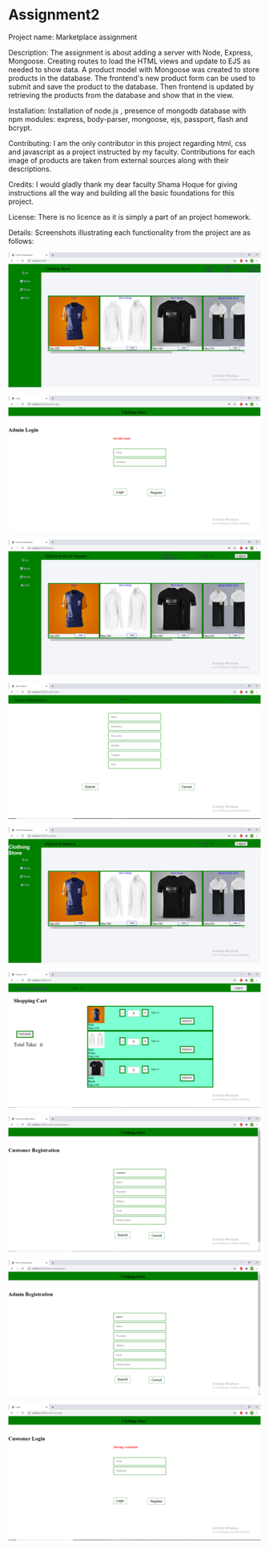 # Assignment2
Project name: Marketplace assignment 

Description: The assignment is about adding a server with Node, Express, Mongoose. Creating routes to load the HTML views and update to EJS as needed to show data. A product model with Mongoose was created to store products in the database. The frontend's new product form can be used to submit and save the product to the database. Then frontend is updated by retrieving the products from the database and show that in the view.

Installation: Installation of node.js , presence of mongodb database with npm modules: express, body-parser, mongoose, ejs, passport, flash and bcrypt. 

Contributing: I am the only contributor in this project regarding html, css and javascript as a project instructed by my faculty. Contributions for each image of products are taken from external sources along with their descriptions.  

Credits: I would gladly thank my dear faculty Shama Hoque for giving instructions all the way and  building all the basic foundations for this project.  

License: There is no licence as it is simply a part of an project homework.

Details: Screenshots illustrating each functionality from the project are as follows:

![Alt text](https://github.com/iub-cse-shq/project309-group10/blob/master/Screenshots/1.png?raw=true "View of the root route")


![Alt text](https://github.com/iub-cse-shq/project309-group10/blob/master/Screenshots/2.png?raw=true "Login of shop administrator")


![Alt text](https://github.com/iub-cse-shq/project309-group10/blob/master/Screenshots/3.png?raw=true "Administrator dashboard")



![Alt text](https://github.com/iub-cse-shq/project309-group10/blob/master/Screenshots/4.png?raw=true "Product insertion in the shop by administrator")



![Alt text](https://github.com/iub-cse-shq/project309-group10/blob/master/Screenshots/5.png?raw=true "Customer Dashboard")




![Alt text](https://github.com/iub-cse-shq/project309-group10/blob/master/Screenshots/6.png?raw=true "Shopping Cart")



![Alt text](https://github.com/iub-cse-shq/project309-group10/blob/master/Screenshots/7.png?raw=true "Registration page of customer")




![Alt text](https://github.com/iub-cse-shq/project309-group10/blob/master/Screenshots/8.png?raw=true "Registration page for customer")




![Alt text](https://github.com/iub-cse-shq/project309-group10/blob/master/Screenshots/9.png?raw=true "Login page for customer")

